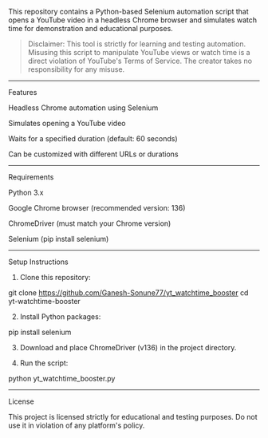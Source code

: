 This repository contains a Python-based Selenium automation script that opens a YouTube video in a headless Chrome browser and simulates watch time for demonstration and educational purposes.

> Disclaimer: This tool is strictly for learning and testing automation. Misusing this script to manipulate YouTube views or watch time is a direct violation of YouTube's Terms of Service. The creator takes no responsibility for any misuse.




---

Features

Headless Chrome automation using Selenium

Simulates opening a YouTube video

Waits for a specified duration (default: 60 seconds)

Can be customized with different URLs or durations



---

Requirements

Python 3.x

Google Chrome browser (recommended version: 136)

ChromeDriver (must match your Chrome version)

Selenium (pip install selenium)



---

Setup Instructions

1. Clone this repository:



git clone https://github.com/Ganesh-Sonune77/yt_watchtime_booster
cd yt-watchtime-booster

2. Install Python packages:



pip install selenium

3. Download and place ChromeDriver (v136) in the project directory.


4. Run the script:



python yt_watchtime_booster.py


---

License

This project is licensed strictly for educational and testing purposes. Do not use it in violation of any platform's policy.
